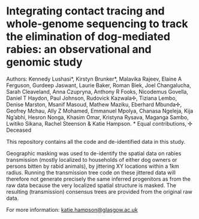 # Integrating contact tracing and whole-genome sequencing to track the elimination of dog-mediated rabies: an observational and genomic study
Authors: Kennedy Lushasi*, Kirstyn Brunker*, Malavika Rajeev, Elaine A Ferguson, Gurdeep Jaswant, Laurie Baker, Roman Biek, Joel Changalucha, Sarah Cleaveland, Anna Czupryna, Anthony R Fooks, Nicodemus Govella, Daniel T Haydon, Paul Johnson, Rudovick Kazwala✢, Tiziana Lembo, Denise Marston, Msanif Masoud, Mathew Maziku, Eberhard Mbunda✢, Geofrey Mchau, Ally Z Mohamed, Emmanuel Mpolya, Chanasa Ngeleja, Kija Ng’abhi, Hesron Nonga, Khasim Omar, Kristyna Rysava, Maganga Sambo, Lwitiko Sikana, Rachel Steenson & Katie Hampson. * Equal contributions, ✢ Deceased

This repository contains all the code and de-identified data in this study.

Geographic masking was used to de-identify the spatial data on rabies transmission (mostly localized to households of either dog owners or persons bitten by rabid animals), by jittering XY locations within a 1km radius. Running the transmission tree code on these jittered data will therefore not generate precisely the same inferred progenitors as from the raw data because the very localized spatial structure is masked. The resulting (transmission) consensus trees are provided from the original raw data.

For more information: katie.hampson@glasgow.ac.uk

 
